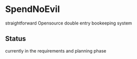 # SpendNoEvil
straightforward Opensource double entry bookeeping system

## Status
currently in the requirements and planning phase
